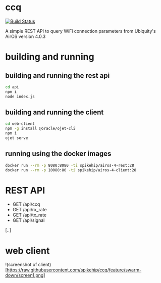# ccq

[![Build Status](https://travis-ci.org/spikehip/ccq.svg?branch=master)](https://travis-ci.org/spikehip/ccq)

A simple REST API to query WiFi connection parameters from Ubiquity's AirOS version 4.0.3

# building and running

## building and running the rest api

```bash
cd api 
npm i 
node index.js
```

## building and running the client

```bash
cd web-client
npm -g install @oracle/ojet-cli
npm i
ojet serve
```

## running using the docker images 

```bash
docker run --rm -p 8080:8080 -ti spikehip/airos-4-rest:28 
docker run --rm -p 10080:80 -ti spikehip/airos-4-client:28
```

# REST API

 * GET /api/ccq
 * GET /api/rx_rate
 * GET /api/tx_rate
 * GET /api/signal

[..]

# web client 

!(screenshot of client)
[https://raw.githubusercontent.com/spikehip/ccq/feature/swarm-down/screen1.png]
